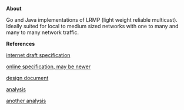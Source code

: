 **About**

Go and Java implementations of LRMP (light weight reliable multicast). Ideally suited for local to medium sized networks
with one to many and many to many network traffic.

**References**

[internet draft specification](doc/draft-liao-lrmp-00.txt)

[online specification, may be newer](https://tools.ietf.org/html/draft-liao-lrmp-00)

[design document](http://citeseerx.ist.psu.edu/viewdoc/download?doi=10.1.1.608.6403&rep=rep1&type=pdf)

[analysis](http://citeseerx.ist.psu.edu/viewdoc/download?doi=10.1.1.27.9694&rep=rep1&type=pdf)

[another analysis](http://padis.uniroma1.it/bitstream/10805/656/1/LombardiFlavio122.pdf)